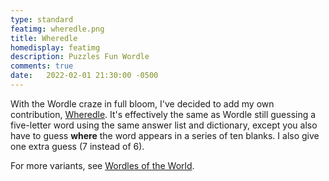 ```yaml
---
type: standard
featimg: wheredle.png
title: Wheredle
homedisplay: featimg
description: Puzzles Fun Wordle
comments: true
date:   2022-02-01 21:30:00 -0500
---
```

With the Wordle craze in full bloom, I've decided to add my own contribution, [Wheredle](https://calvinballing.github.io/wheredle/).  It's effectively the same as Wordle still guessing a five-letter word using the same answer list and dictionary, except you also have to guess **where** the word appears in a series of ten blanks. I also give one extra guess (7 instead of 6).

For more variants, see [Wordles of the World](https://rwmpelstilzchen.gitlab.io/wordles/).